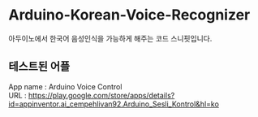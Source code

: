 # Arduino-Korean-Voice-Recognizer
아두이노에서 한국어 음성인식을 가능하게 해주는 코드 스니핏입니다.

## 테스트된 어플
App name : Arduino Voice Control  
URL : https://play.google.com/store/apps/details?id=appinventor.ai_cempehlivan92.Arduino_Sesli_Kontrol&hl=ko
